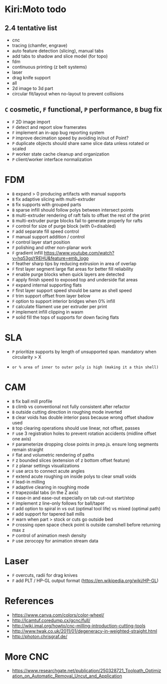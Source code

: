# Kiri:Moto todo

## 2.4 tentative list
* cnc
*   tracing (chamfer, engrave)
*   auto feature detection (slicing), manual tabs
*   add tabs to shadow and slice model (for topo)
* fdm
*   continuous printing (z belt systems)
* laser
*   drag knife support
* all
*   2d image to 3d part
*   circular fit/layout when no-layout to prevent collisions

## `C` cosmetic, `F` functional, `P` performance, `B` bug fix

* `F` 2D image import
* `F` detect and report slow framerates
* `F` implement an in-app bug reporting system
* `P` improve decimation speed by avoiding in/out of Point?
* `P` duplicate objects should share same slice data unless rotated or scaled
* `P` worker state cache cleanup and organization
* `P` client/worker interface normalization

# FDM

* `B` expand > 0 producing artifacts with manual supports
* `B` fix adaptive slicing with multi-extruder
* `B` fix supports with grouped parts
* `B` sparse infill should follow polys between intersect points
* `B` multi-extruder rendering of raft fails to offset the rest of the print
* `B` multi-extruder purge blocks fail to generate properly for rafts
* `F` control for size of purge block (with 0=disabled)
* `F` add separate fill speed control
* `F` manual support addition / control
* `F` control layer start position
* `F` polishing and other non-planar work
* `F` gradient infill https://www.youtube.com/watch?v=hq53gsYREHU&feature=emb_logo
* `F` feather sharp tips by reducing extrusion in area of overlap
* `F` first layer segment large flat areas for better fill reliability
* `F` enable purge blocks when quick layers are detected
* `F` apply finish speed to exposed top and underside flat areas
* `F` expand internal supporting flats
* `F` first layer support speed should be same as shell speed
* `F` trim support offset from layer below
* `F` option to support interior bridges when 0% infill
* `F` calculate filament use per extruder per print
* `P` implement infill clipping in wasm
* `P` solid fill the tops of supports for down facing flats

# SLA

* `P` prioritize supports by length of unsupported span. mandatory when circularity > X
*     or % area of inner to outer poly is high (making it a thin shell)

# CAM

* `B` fix ball mill profile
* `B` climb vs conventional not fully consistent after refactor
* `B` outside cutting direction in roughing mode inverted
* `B` clear voids has double interior pass because wrong offset shadow used
* `B` top clearing operations should use linear, not offset, passes
* `F` use 3 registration holes to prevent rotation accidents (midline offset one axis)
* `F` parameterize dropping close points in prep.js. ensure long segments remain straight
* `F` flat and volumetric rendering of paths
* `F` z bounded slices (extension of z bottom offset feature)
* `F` z planar settings visualizations
* `F` use arcs to connect acute angles
* `F` extend acute roughing on inside polys to clear small voids
* `F` lead-in milling
* `F` adaptive clearing in roughing mode
* `F` trapezoidal tabs (in the Z axis)
* `F` ease-in and ease-out especially on tab cut-out start/stop
* `F` implement z line-only follows for ball/taper
* `F` add option to spiral in vs out (optimal tool life) vs mixed (optimal path)
* `F` add support for tapered ball mills
* `F` warn when part > stock or cuts go outside bed
* `P` crossing open space check point is outside camshell before returning max z
* `P` control of animation mesh density
* `P` use zerocopy for animation stream data

# Laser

* `F` overcuts, radii for drag knives
* `F` add PLT / HP-GL output format (https://en.wikipedia.org/wiki/HP-GL)

# References

* https://www.canva.com/colors/color-wheel/
* http://lcamtuf.coredump.cx/gcnc/full/
* http://wiki.imal.org/howto/cnc-milling-introduction-cutting-tools
* http://www.twak.co.uk/2011/01/degeneracy-in-weighted-straight.html
* http://photon.chrisgraf.de/

# More CNC

* https://www.researchgate.net/publication/250328721_Toolpath_Optimization_on_Automatic_Removal_Uncut_and_Application
